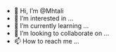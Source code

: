 - 👋 Hi, I’m @Mhtali
- 👀 I’m interested in ...
- 🌱 I’m currently learning ...
- 💞️ I’m looking to collaborate on ...
- 📫 How to reach me ...

<!---
Mhtali/Mhtali is a ✨ special ✨ repository because its `README.md` (this file) appears on your GitHub profile.
You can click the Preview link to take a look at your changes.
--->
